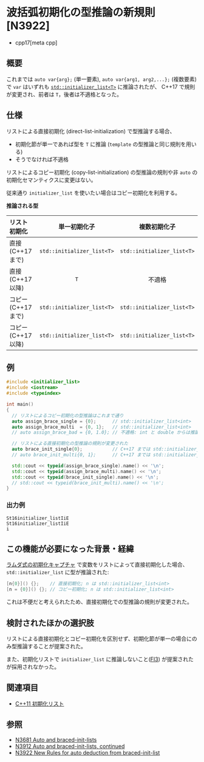 # 波括弧初期化の型推論の新規則 [N3922]
* cpp17[meta cpp]

## 概要

これまでは `auto var{arg};` (単一要素), `auto var{arg1, arg2,...};` (複数要素) で `var` はいずれも
[`std::initializer_list<T>`](/reference/initializer_list/initializer_list.md) に推論されたが、
C++17 で規則が変更され、前者は `T`，後者は不適格となった。


## 仕様

リストによる直接初期化 (direct-list-initialization) で型推論する場合、

* 初期化節が単一であれば型を `T` に推論 (`template` の型推論と同じ規則を用いる)
* そうでなければ不適格

リストによるコピー初期化 (copy-list-initialization) の型推論の規則や非 `auto` の初期化セマンティクスに変更はない。

従来通り `initializer_list` を使いたい場合はコピー初期化を利用する。

**推論される型**

| リスト初期化 | 単一初期化子 | 複数初期化子 |
|:----|:----:|:----:|
| 直接 (C++17 まで)   | `std::initializer_list<T>` | `std::initializer_list<T>` |
| 直接 (C++17 以降)   | `T` | 不適格 |
| コピー (C++17 まで) | `std::initializer_list<T>` | `std::initializer_list<T>` |
| コピー (C++17 以降) | `std::initializer_list<T>` | `std::initializer_list<T>` |


## 例

```cpp example
#include <initializer_list>
#include <iostream>
#include <typeindex>

int main()
{
  // リストによるコピー初期化の型推論はこれまで通り
  auto assign_brace_single = {0};      // std::initializer_list<int>
  auto assign_brace_multi  = {0, 1};   // std::initializer_list<int>
  // auto assign_brace_bad = {0, 1.0}; // 不適格: int と double からは推論できない

  // リストによる直接初期化の型推論の規則が変更された
  auto brace_init_single{0};           // C++17 までは std::initializer_list<int>, C++17 からは int
  // auto brace_init_multi{0, 1};      // C++17 までは std::initializer_list<int>, C++17 からは 不適格

  std::cout << typeid(assign_brace_single).name() << '\n';
  std::cout << typeid(assign_brace_multi).name() << '\n';
  std::cout << typeid(brace_init_single).name() << '\n';
  // std::cout << typeid(brace_init_multi).name() << '\n';
}
```

### 出力例

```
St16initializer_listIiE
St16initializer_listIiE
i
```


## この機能が必要になった背景・経緯

[ラムダ式の初期化キャプチャ](/lang/cpp14/initialize_capture.md) で変数をリストによって直接初期化した場合、
`std::initializer_list` に型が推論された:

```cpp
[n{0}]() {};    // 直接初期化; n は std::initializer_list<int>
[n = {0}]() {}; // コピー初期化; n は std::initializer_list<int>
```

これは不便だと考えられたため、直接初期化での型推論の規則が変更された。

## 検討されたほかの選択肢

リストによる直接初期化とコピー初期化を区別せず、初期化節が単一の場合にのみ型推論することが提案された。

また、初期化リストで `initializer_list` に推論しないこと([FI3](https://isocpp.org/files/papers/n3852.html#FI3))
が提案されたが採用されなかった。


## 関連項目

* [C++11 初期化リスト](/lang/cpp11/initializer_lists.md)


## 参照

* [N3681 Auto and braced-init-lists](http://open-std.org/JTC1/SC22/WG21/docs/papers/2013/n3681.html)
* [N3912 Auto and braced-init-lists, continued](http://www.open-std.org/jtc1/sc22/wg21/docs/papers/2014/n3912.html)
* [N3922 New Rules for auto deduction from braced-init-list](http://www.open-std.org/jtc1/sc22/wg21/docs/papers/2014/n3922.html)
